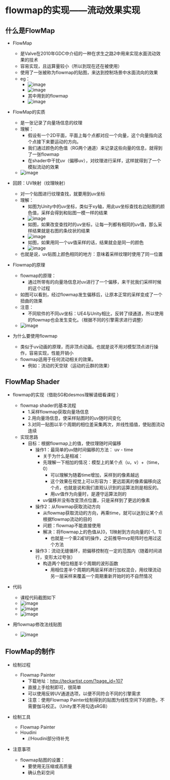 # flowmap的实现——流动效果实现
## 什么是FlowMap
* FlowMap
  * 是Valve在2010年GDC中介绍的一种在求生之路2中用来实现水面流动效果的技术
  * 容易实现，且运算量较小（所以到现在还在被使用）
  * 使用了一张被称为flowmap的贴图，来达到控制场景中水面流向的效果
  * eg：
    * ![image](https://github.com/ThereAreBearsComing/aBookOFtechArt/assets/74708198/fb1c211f-08c1-4837-a07f-ed701b706545)
    * ![image](https://github.com/ThereAreBearsComing/aBookOFtechArt/assets/74708198/12aab4a1-f1fe-4c49-ab1e-d65de7c51eef)
    * 其中用到的flowmap
    * ![image](https://github.com/ThereAreBearsComing/aBookOFtechArt/assets/74708198/2799765e-af58-4f97-8571-2b19851f2967)

* FlowMap的实质
  * 是一张记录了向量场信息的纹理
  * 理解：
    * 假设有一个2D平面，平面上每个点都对应一个向量，这个向量指向这个点接下来要运动的方向。
    * 我们通过颜色的色值（RG两个通道）来记录这些向量的信息，就得到了一张flowmap
    * 在shader中干扰uv（偏移uv），对纹理进行采样，这样就得到了一个模拟流动的效果
  * ![image](https://github.com/ThereAreBearsComing/aBookOFtechArt/assets/74708198/bdb80a16-f8ff-43c3-ab41-50fc329fa0c4)

* 回顾：UV映射（纹理映射）
  * 对一个贴图进行纹理查找，就要用到uv坐标
  * 理解：
    * 如图为Unity中的uv坐标，类似于xy轴，用此uv坐标查找右边贴图的颜色值，采样会得到和贴图一模一样的结果
    * ![image](https://github.com/ThereAreBearsComing/aBookOFtechArt/assets/74708198/cfae122b-3a19-4568-839c-ddba9dab5605)
    * 如图，如果改变查找时的uv坐标，让每一列都有相同的uv值，那么采样结果就是右图的条纹状的结果
    * ![image](https://github.com/ThereAreBearsComing/aBookOFtechArt/assets/74708198/5448d603-7b0f-41f4-ada4-cc1ba078c8c8)
    * 如图，如果用同一个uv值采样的话，结果就会是同一的颜色
    * ![image](https://github.com/ThereAreBearsComing/aBookOFtechArt/assets/74708198/afae01ca-b181-43e0-9910-5a3ee5d1f3d2)
  * 也就是说，uv贴图上颜色相同的地方：意味着采样纹理时使用了同一位置

* Flowmap的原理
  * flowmap的原理：
    * 通过所带有的向量场信息对uv进行了一个偏移，来干扰我们采样时候的这个过程
  * 如图可以看到，经过flowmap发生偏移后，让原本正常的采样变成了一个扭曲的效果  
  * 注意：
    * 不同软件的不同uv坐标：UE4与Unity相比，反转了绿通道，所以使用的flowmap也会发生变化。（根据不同的引擎需求进行调整）
  * ![image](https://github.com/ThereAreBearsComing/aBookOFtechArt/assets/74708198/10d6e5ec-e711-4639-acf4-ab909ec0555a)

* 为什么要使用flowmap
  * 类似于uv动画的原理，而非顶点动画。也就是说不用对模型顶点进行操作，容易实现，性能开销小
  * flowmap适用于任何流动相关的效果。
    * 例如：流动的天空球（运动的云群的效果）

## FlowMap Shader
* flowmap的实现（借助SG和desmos理解请细看课程 ）
  * flowmap shader的基本流程
    * 1.采样flowmap获取向量场信息
    * 2.用向量场信息，使采样贴图时的uv随时间变化
    * 3.对同一贴图以半个周期的相位差采集两次，并线性插值，使贴图流动连续
  * 实现思路
    * 目标：根据flowmap上的值，使纹理随时间偏移
      * 操作1：最简单的uv随时间偏移的方法：   uv - time
        * 关于为什么是相减：
        * 先理解一下相加的情况：模型上的某个点（u，v）+（time，0）
          * 可以理解为随着time增加，采样到的像素越远
          * 这个效果在视觉上可以形容为：更远距离的像素偏移向这个点，也就是说和我们直观认识到的运算法则是相反的。
          * 用uv值作为向量时，是遵守运算法则的
        * uv偏移并没有改变顶点位置，只是采样到了更远的像素
      * 操作2：从flowmap获取流动方向
        * 从flowmap获取流动的方向，再乘time，就可以达到让某个点根据flowmap流动的目的
        * 问题：flowmap不能直接使用
        * 解决：将flowmap上的色值从[0，1]映射到方向向量的[-1，1]
          * 也就是一个乘2减1的操作，之前推导mvp矩阵时也用过这个方法
      * 操作3：流动无缝循环，把偏移控制在一定的范围内（随着时间进行，变形太过夸张）
        * 构造两个相位相差半个周期的波形函数
          * 用相位差半个周期的两层采样进行加权混合，用纹理流动另一层采样来覆盖一个周期重新开始时的不自然情况
* 代码
  * 课程代码截图如下
  * ![image](https://github.com/ThereAreBearsComing/aBookOFtechArt/assets/74708198/779030f0-a6c8-4108-bfac-f246e0a795d1)
  * ![image](https://github.com/ThereAreBearsComing/aBookOFtechArt/assets/74708198/11c26198-7460-448c-bffe-b3f43b9c7e2a)
  * ![image](https://github.com/ThereAreBearsComing/aBookOFtechArt/assets/74708198/a8b4f69c-7920-4e83-a4d0-413acbea95e4)

* 用flowmap修改法线贴图
  * ![image](https://github.com/ThereAreBearsComing/aBookOFtechArt/assets/74708198/57cc56fe-ec88-4fc8-81d1-e9597afa4041)

## FlowMap的制作
* 绘制过程
  * Flowmap Painter
    * 下载地址：http://teckartist.com/?page_id=107
    * 直接上手绘制即可，很简单
    * 可以使用反转UV通道选项，以便不同符合不同的引擎需求
    * 注意：使用Flowmap Painter绘制得到的贴图为线性空间下的颜色，不需要伽马校正。（Unity里不用勾选sRGB）

* 绘制工具
  * Flowmap Painter
  * Houdini
    * //Houdini部分待补充
    
* 注意事项
  * flowmap贴图的设置：
    * 要使用无压缩或高质量
    * 确认色彩空间












